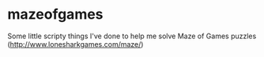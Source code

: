 # mazeofgames
Some little scripty things I've done to help me solve Maze of Games puzzles
(http://www.lonesharkgames.com/maze/)
